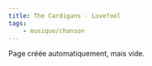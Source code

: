 ```yaml
---
title: The Cardigans - Lovefool
tags:
    - musique/chanson
---
```


Page créée automatiquement, mais vide.
